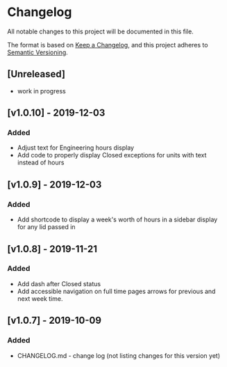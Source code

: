 # Changelog
All notable changes to this project will be documented in this file.

The format is based on [Keep a Changelog](https://keepachangelog.com/en/1.0.0/),
and this project adheres to [Semantic Versioning](https://semver.org/spec/v2.0.0.html).

## [Unreleased]
- work in progress

## [v1.0.10] - 2019-12-03
### Added
- Adjust text for Engineering hours display
- Add code to properly display Closed exceptions for units with text instead of hours

## [v1.0.9] - 2019-12-03
### Added
- Add shortcode to display a week's worth of hours in a sidebar display for any lid passed in

## [v1.0.8] - 2019-11-21
### Added
- Add dash after Closed status
- Add accessible navigation on full time pages arrows for previous and next week time.

## [v1.0.7] - 2019-10-09
### Added
- CHANGELOG.md - change log (not listing changes for this version yet)
